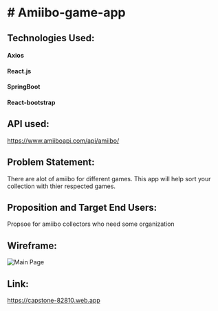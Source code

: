 # # Amiibo-game-app


## Technologies Used:
#### Axios 
#### React.js
#### SpringBoot
#### React-bootstrap



## API used:
https://www.amiiboapi.com/api/amiibo/

## Problem Statement:
There are alot of amiibo for different games. This app will help sort your collection with thier respected games.

## Proposition and Target End Users:
Propsoe for amiibo collectors who need some organization


## Wireframe:
![Main Page](/Wireframe/wireframe.png)

## Link:
https://capstone-82810.web.app
